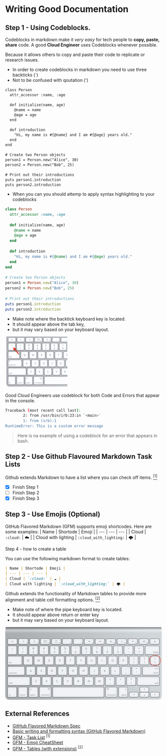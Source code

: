 # Writing Good Documentation

## Step 1 - Using Codeblocks.

Codeblocks in markdown make it *very easy* for tech people to **copy, paste, share** code.
A good __Cloud Engineer__ uses Codeblocks whenever possible.

Because it allows others to copy and paste their code to replicate  or research issues.

- In order to create codeblocks in markdown you need to use three backticks (`)
- Not to be confused with qoutation (')
```
class Person
  attr_accessor :name, :age
  
  def initialize(name, age)
    @name = name
    @age = age
  end
  
  def introduction
    "Hi, my name is #{@name} and I am #{@age} years old."
  end
end

# Create two Person objects
person1 = Person.new("Alice", 30)
person2 = Person.new("Bob", 25)

# Print out their introductions
puts person1.introduction
puts person2.introduction
```

- When you can you should attemp to apply syntax highlighting to your codeblocks

```ruby
class Person
  attr_accessor :name, :age
  
  def initialize(name, age)
    @name = name
    @age = age
  end
  
  def introduction
    "Hi, my name is #{@name} and I am #{@age} years old."
  end
end

# Create two Person objects
person1 = Person.new("Alice", 30)
person2 = Person.new("Bob", 25)

# Print out their introductions
puts person1.introduction
puts person2.introduction
```

- Make note where the backtick keyboard key is located.
- It should appear above the tab key,
- but it may vary based on your keyboard layout.
<img width="200" src="assets/backtick-key.jpg" />

Good Cloud Engineers use codeblock for both Code and Errors that appear in the console.

```bash
Traceback (most recent call last):
        2: from /usr/bin/irb:23:in `<main>'
        1: from (irb):1
RuntimeError: This is a custom error message
```

> Here is na example of using a codeblock for an error that appears in bash.

## Step 2 - Use Github Flavoured Markdown Task Lists

Github extends Markdown to have a list where you can check off items. [<sup>[1]</sup>](#external-references)

- [x] Finish Step 1
- [ ] Finish Step 2
- [x] Finish Step 3

## Step 3 - Use Emojis (Optional)

GitHub Flavored Markdown (GFM) supports emoji shortcodes. Here are some examples:
| Name | Shortode | Emoji |
| --- | --- | --- |
| Cloud | `:cloud:` | ☁️ |
| Cloud with lighting | `:cloud_with_lighting:` | 🌩️ |

Step 4 - how to create a table

You can use the following markdown format to create tables:
```md
| Name | Shortode | Emoji |
| --- | --- | --- |
| Cloud | `:cloud:` | ☁️ |
| Cloud with lighting | `:cloud_with_lighting:` | 🌩️ |
```
Github extends the functionality of Markdown tables to provide more alignment and table cell formatting options. [<sup>[2]</sup>](#external-references)

- Make note of where the pipe keyboard key is located.
- It should appear above return or enter key
- but it may vary based on your keyboard layout.

![Photo of the pipe character on a keyboard](assets/pipe-char.jpg)

## External References

- [GitHub Flavored Markdown Spec](https://github.github.com/gfm/) 
- [Basic writing and formatting syntax (GitHub Flavored Markdown)](https://docs.github.com/en/get-started/writing-on-github/getting-started-with-writing-and-formatting-on-github/basic-writing-and-formatting-syntax#quoting-text) 
- [GFM - Task List](https://docs.github.com/en/get-started/writing-on-github/getting-started-with-writing-and-formatting-on-github/basic-writing-and-formatting-syntax#task-lists) <sup>[1]</sup>
- [GFM - Emoji CheatSheet](https://github.com/ikatyang/emoji-cheat-sheet/)
- [GFM - Tables (with extensions)](https://github.github.com/gfm/#tables-extension-) <sup>[2]</sup>
